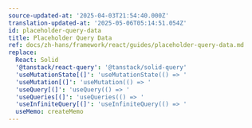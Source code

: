 ```yaml
---
source-updated-at: '2025-04-03T21:54:40.000Z'
translation-updated-at: '2025-05-06T05:14:51.054Z'
id: placeholder-query-data
title: Placeholder Query Data
ref: docs/zh-hans/framework/react/guides/placeholder-query-data.md
replace:
  React: Solid
  '@tanstack/react-query': '@tanstack/solid-query'
  'useMutationState[(]': 'useMutationState(() => '
  'useMutation[(]': 'useMutation(() => '
  'useQuery[(]': 'useQuery(() => '
  'useQueries[(]': 'useQueries(() => '
  'useInfiniteQuery[(]': 'useInfiniteQuery(() => '
  useMemo: createMemo
---
```

